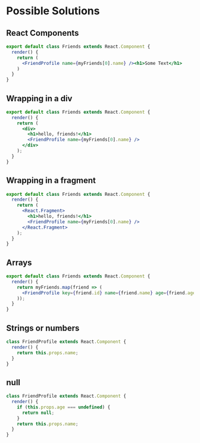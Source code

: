 # Possible Solutions

## React Components

```jsx
export default class Friends extends React.Component {
  render() {
    return (
      <FriendProfile name={myFriends[0].name} /><h1>Some Text</h1>
    )
  }
}
```

## Wrapping in a div

```jsx
export default class Friends extends React.Component {
  render() {
    return (
      <div>
        <h1>hello, friends!</h1>
        <FriendProfile name={myFriends[0].name} />
      </div>
    );
  }
}
```

## Wrapping in a fragment

```jsx
export default class Friends extends React.Component {
  render() {
    return (
      <React.Fragment>
        <h1>hello, friends!</h1>
        <FriendProfile name={myFriends[0].name} />
      </React.Fragment>
    );
  }
}
```

## Arrays

```jsx
export default class Friends extends React.Component {
  render() {
    return myFriends.map(friend => (
      <FriendProfile key={friend.id} name={friend.name} age={friend.age} />
    ));
  }
}
```

## Strings or numbers

```jsx
class FriendProfile extends React.Component {
  render() {
    return this.props.name;
  }
}
```

## null

```jsx
class FriendProfile extends React.Component {
  render() {
    if (this.props.age === undefined) {
      return null;
    }
    return this.props.name;
  }
}
```